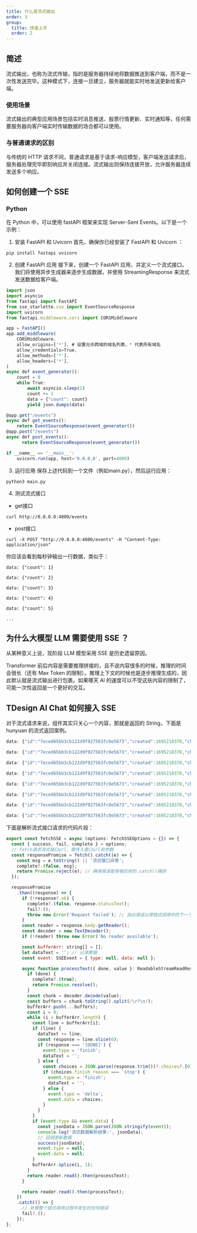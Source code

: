 ```yaml
---
title: 什么是流式输出
order: 3
group:
  title: 快速上手
  order: 2
---
```

## 简述

流式输出，也称为流式传输，指的是服务器持续地将数据推送到客户端，而不是一次性发送完毕。这种模式下，连接一旦建立，服务器就能实时地发送更新给客户端。

### 使用场景

流式输出的典型应用场景包括实时消息推送、股票行情更新、实时通知等，任何需要服务器向客户端实时传输数据的场合都可以使用。

### 与普通请求的区别

与传统的 HTTP 请求不同，普通请求是基于请求-响应模型，客户端发送请求后，服务器处理完毕即刻响应并关闭连接。流式输出则保持连接开放，允许服务器连续发送多个响应。

## 如何创建一个 SSE

### Python

在 Python 中，可以使用 fastAPI 框架来实现 Server-Sent Events。以下是一个示例：
1. 安装 FastAPI 和 Uvicorn
首先，确保你已经安装了 FastAPI 和 Uvicorn ：
```
pip install fastapi uvicorn
```
2. 创建 FastAPI 应用
接下来，创建一个 FastAPI 应用，并定义一个流式接口。我们将使用异步生成器来逐步生成数据，并使用 StreamingResponse 来流式发送数据给客户端。

```js
import json
import asyncio
from fastapi import FastAPI
from sse_starlette.sse import EventSourceResponse
import uvicorn
from fastapi.middleware.cors import CORSMiddleware

app = FastAPI()
app.add_middleware(
    CORSMiddleware,
    allow_origins=['*'], # 设置允许跨域的域名列表，* 代表所有域名
    allow_credentials=True,
    allow_methods=['*'],
    allow_headers=['*'],
)
async def event_generator():
    count = 0
    while True:
        await asyncio.sleep(1)
        count += 1
        data = {"count": count}
        yield json.dumps(data)

@app.get("/events")
async def get_events():
    return EventSourceResponse(event_generator())
@app.post("/events")
async def post_events():
      return EventSourceResponse(event_generator())

if __name__ == '__main__':
    uvicorn.run(app, host='0.0.0.0', port=4000)

```
3. 运行应用
保存上述代码到一个文件（例如main.py），然后运行应用：
```
python3 main.py
```
4. 测试流式接口
- get接口
```
curl http://0.0.0.0:4000/events
```
- post接口
```
curl -X POST "http://0.0.0.0:4000/events" -H "Content-Type: application/json"
```
你应该会看到每秒钟输出一行数据，类似于：
```
data: {"count": 1}

data: {"count": 2}

data: {"count": 3}

data: {"count": 4}

data: {"count": 5}

...
```
## 为什么大模型 LLM 需要使用 SSE ？

从某种意义上说，现阶段 LLM 模型采用 SSE 是历史遗留原因。

Transformer 前后内容是需要推理拼接的，且不说内容很多的时候，推理的时间会很长（还有 Max Token 的限制）。推理上下文的时候也是逐步推理生成的，因此默认就是流式输出进行包裹。如果哪天 AI 的速度可以不受这些内容的限制了，可能一次性返回是一个更好的交互。

## TDesign AI Chat 如何接入 SSE

对于流式请求来说，组件其实只关心一个内容，那就是返回的 String，下面是 hunyuan 的流式返回案例。

```js
data: {"id":"7eced65bb3cb122d9f927563fc0e5673","created":1695218378,"choices":[{"delta":{"role":"assistant","content":"我是"}}],"usage":{"prompt_tokens":10,"completion_tokens":1,"total_tokens":11}}

data: {"id":"7eced65bb3cb122d9f927563fc0e5673","created":1695218378,"choices":[{"delta":{"role":"assistant","content":"由腾"}}],"usage":{"prompt_tokens":10,"completion_tokens":3,"total_tokens":13}}

data: {"id":"7eced65bb3cb122d9f927563fc0e5673","created":1695218378,"choices":[{"delta":{"role":"assistant","content":"讯公"}}],"usage":{"prompt_tokens":10,"completion_tokens":5,"total_tokens":15}}

data: {"id":"7eced65bb3cb122d9f927563fc0e5673","created":1695218378,"choices":[{"delta":{"role":"assistant","content":"司开"}}],"usage":{"prompt_tokens":10,"completion_tokens":7,"total_tokens":17}}

data: {"id":"7eced65bb3cb122d9f927563fc0e5673","created":1695218378,"choices":[{"delta":{"role":"assistant","content":"发的"}}],"usage":{"prompt_tokens":10,"completion_tokens":8,"total_tokens":18}}

data: {"id":"7eced65bb3cb122d9f927563fc0e5673","created":1695218378,"choices":[{"delta":{"role":"assistant","content":"大型"}}],"usage":{"prompt_tokens":10,"completion_tokens":9,"total_tokens":19}}

data: {"id":"7eced65bb3cb122d9f927563fc0e5673","created":1695218378,"choices":[{"delta":{"role":"assistant","content":"语言"}}],"usage":{"prompt_tokens":10,"completion_tokens":10,"total_tokens":20}}

data: {"id":"7eced65bb3cb122d9f927563fc0e5673","created":1695218378,"choices":[{"delta":{"role":"assistant","content":"模型"}}],"usage":{"prompt_tokens":10,"completion_tokens":11,"total_tokens":21}}
```
下面是解析流式接口请求的代码片段：
```js
export const fetchSSE = async (options: FetchSSEOptions = {}) => {
  const { success, fail, complete } = options;
  // fetch请求流式接口url，需传入接口url和参数
  const responsePromise = fetch().catch((e) => {
    const msg = e.toString() || '流式接口异常';
    complete?.(false, msg);
    return Promise.reject(e); // 确保错误能够被后续的.catch()捕获
  });

  responsePromise
    .then((response) => {
      if (!response?.ok) {
        complete?.(false, response.statusText);
        fail?.();
        throw new Error('Request failed'); // 抛出错误以便链式调用中的下一个.catch()处理
      }
      const reader = response.body.getReader();
      const decoder = new TextDecoder();
      if (!reader) throw new Error('No reader available');

      const bufferArr: string[] = [];
      let dataText = ''; // 记录数据
      const event: SSEEvent = { type: null, data: null };

      async function processText({ done, value }: ReadableStreamReadResult<Uint8Array>): Promise<void> {
        if (done) {
          complete?.(true);
          return Promise.resolve();
        }
        const chunk = decoder.decode(value);
        const buffers = chunk.toString().split(/\r?\n/);
        bufferArr.push(...buffers);
        const i = 0;
        while (i < bufferArr.length) {
          const line = bufferArr[i];
          if (line) {
            dataText += line;
            const response = line.slice(6);
            if (response === '[DONE]') {
              event.type = 'finish';
              dataText = '';
            } else {
              const choices = JSON.parse(response.trim())?.choices?.[0];
              if (choices.finish_reason === 'stop') {
                event.type = 'finish';
                dataText = '';
              } else {
                event.type = 'delta';
                event.data = choices;
              }
            }
          }
          if (event.type && event.data) {
            const jsonData = JSON.parse(JSON.stringify(event));
            console.log('流式数据解析结果:', jsonData);
            // 回调更新数据
            success(jsonData);
            event.type = null;
            event.data = null;
          }
          bufferArr.splice(i, 1);
        }
        return reader.read().then(processText);
      }

      return reader.read().then(processText);
    })
    .catch(() => {
      // 处理整个链式调用过程中发生的任何错误
      fail?.();
    });
};
```


